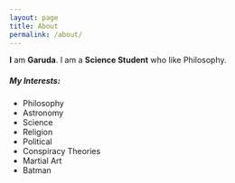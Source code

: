 ```yaml
---
layout: page
title: About
permalink: /about/
---
```

**I** am **Garuda**. I am a **Science Student** who like Philosophy. 

##### My Interests:
- Philosophy 
- Astronomy 
- Science 
- Religion 
- Political 
- Conspiracy Theories 
- Martial Art
- Batman
